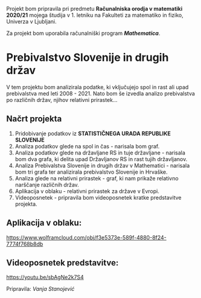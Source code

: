Projekt bom pripravila pri predmetu **Računalniska orodja v matematiki 2020/21** mojega študija v 1. letniku
na Fakulteti za matematiko in fiziko, Univerza v Ljubljani.

Za projekt bom uporabila računalniški program ***Mathematica***.

# Prebivalstvo Slovenije in drugih držav

V tem projektu bom analizirala podatke, ki vključujejo spol in rast ali upad prebivalstva med leti 2008 - 2021. Nato bom še izvedla analizo prebivalstva po različnih držav, njihov relativni prirastek...

## Načrt projekta
1. Pridobivanje podatkov iz **STATISTIČNEGA URADA REPUBLIKE SLOVENIJE**
2. Analiza podatkov glede na spol in čas - narisala bom graf.
3. Analiza podatkov glede na državljane RS in tuje državljane - narisala bom dva grafa, ki delita upad Državljanov RS in rast tujih državljanov.
4. Analiza Prebivalstva Slovenije in drugih držav v Mathematici - narisala bom tri grafa ter analizirala prebivalstvo Slovenije in Hrvaške.
5. Analiza glede na relativni prirastek - graf, ki nam prikaže relativno narščanje različnih držav.
6. Aplikacija v oblaku - relativni prirastek za države v Evropi.
7. Videoposnetek - pripravila bom videoposnetek kratke predstavitve projekta.

## Aplikacija v oblaku:
https://www.wolframcloud.com/obj/f3e5373e-589f-4880-8f24-7774f768b8db

## Videoposnetek predstavitve:
https://youtu.be/sbAgNe2k7S4
 
Pripravila: *Vanja Stanojević*
